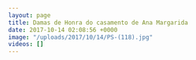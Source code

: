 ```yaml
---
layout: page
title: Damas de Honra do casamento de Ana Margarida
date: 2017-10-14 02:08:56 +0000
image: "/uploads/2017/10/14/PS-(118).jpg"
videos: []
---
```

